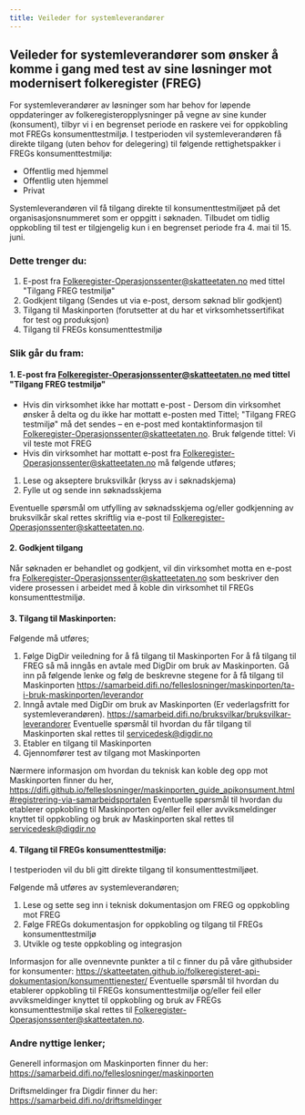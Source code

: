 ```yaml
---
title: Veileder for systemleverandører
---
```


## Veileder for systemleverandører som ønsker å komme i gang med test av sine løsninger mot modernisert folkeregister (FREG)
For systemleverandører av løsninger som har behov for løpende oppdateringer av folkeregisteropplysninger på vegne av sine kunder (konsument), tilbyr vi i en begrenset periode en raskere vei for oppkobling mot FREGs konsumenttestmiljø. I testperioden vil systemleverandøren få direkte tilgang (uten behov for delegering) til følgende rettighetspakker i FREGs konsumenttestmiljø:
* Offentlig med hjemmel
* Offentlig uten hjemmel
* Privat

Systemleverandøren vil få tilgang direkte til konsumenttestmiljøet på det organisasjonsnummeret som er oppgitt i søknaden. Tilbudet om tidlig oppkobling til test er tilgjengelig kun i en begrenset periode fra 4. mai til 15. juni.

### Dette trenger du:
1. E-post fra Folkeregister-Operasjonssenter@skatteetaten.no med tittel  "Tilgang FREG testmiljø" 
2. Godkjent tilgang (Sendes ut via e-post, dersom søknad blir godkjent)      
3. Tilgang til Maskinporten (forutsetter at du har et virksomhetssertifikat for test og produksjon)  
4. Tilgang til FREGs konsumenttestmiljø

### Slik går du fram: 

#### 1. E-post fra Folkeregister-Operasjonssenter@skatteetaten.no med tittel "Tilgang FREG  testmiljø"
* Hvis din virksomhet  ikke har mottatt e-post  - Dersom din virksomhet ønsker å delta og du  ikke har mottatt e-posten med Tittel; "Tilgang FREG  testmiljø" må det sendes – en e-post med kontaktinformasjon til Folkeregister-Operasjonssenter@skatteetaten.no.  Bruk følgende tittel: Vi vil teste mot FREG  
* Hvis din virksomhet har mottatt e-post  fra Folkeregister-Operasjonssenter@skatteetaten.no må følgende utføres;
1. Lese og akseptere bruksvilkår (kryss av i søknadskjema)
2. Fylle ut og sende inn søknadsskjema      

Eventuelle spørsmål om utfylling av søknadsskjema og/eller godkjenning av bruksvilkår skal rettes skriftlig via e-post til Folkeregister-Operasjonssenter@skatteetaten.no. 

#### 2. Godkjent tilgang

Når søknaden er behandlet og godkjent, vil din virksomhet motta en e-post fra Folkeregister-Operasjonssenter@skatteetaten.no som beskriver den videre prosessen i arbeidet med å koble din virksomhet til FREGs konsumenttestmiljø. 

#### 3. Tilgang til Maskinporten:

Følgende må utføres;
1. Følge DigDir veiledning for å få tilgang til Maskinporten
For å få tilgang til FREG så må inngås en avtale med DigDir om bruk av Maskinporten. Gå inn på følgende lenke og følg de beskrevne stegene for å få tilgang til Maskinporten https://samarbeid.difi.no/felleslosninger/maskinporten/ta-i-bruk-maskinporten/leverandor
2. Inngå avtale med DigDir om bruk av Maskinporten (Er vederlagsfritt for systemleverandøren). https://samarbeid.difi.no/bruksvilkar/bruksvilkar-leverandorer
Eventuelle spørsmål til hvordan du får tilgang til Maskinporten skal rettes til servicedesk@digdir.no
3. Etabler en tilgang til Maskinporten 
4. Gjennomfører test av tilgang mot Maskinporten  

Nærmere informasjon om hvordan du teknisk kan koble deg opp mot Maskinporten finner du her, https://difi.github.io/felleslosninger/maskinporten_guide_apikonsument.html#registrering-via-samarbeidsportalen
Eventuelle spørsmål til hvordan du etablerer oppkobling til Maskinporten og/eller feil eller avviksmeldinger knyttet til oppkobling og bruk av Maskinporten skal rettes til servicedesk@digdir.no

#### 4. Tilgang til FREGs konsumenttestmiljø:

I testperioden vil du bli gitt direkte tilgang til konsumenttestmiljøet.  

Følgende må utføres av systemleverandøren;
1.	Lese og sette seg inn i teknisk dokumentasjon om FREG og oppkobling mot FREG 
2.	Følge FREGs dokumentasjon for oppkobling og tilgang til FREGs konsumenttestmiljø
3.	Utvikle og teste oppkobling og integrasjon 

Informasjon for alle ovennevnte punkter a til c finner du på våre githubsider for konsumenter: 
https://skatteetaten.github.io/folkeregisteret-api-dokumentasjon/konsumenttjenester/
Eventuelle spørsmål til hvordan du etablerer oppkobling til FREGs konsumenttestmiljø og/eller feil eller avviksmeldinger knyttet til oppkobling og bruk av FREGs konsumenttestmiljø skal rettes til  Folkeregister-Operasjonssenter@skatteetaten.no. 

### Andre nyttige lenker;  

Generell informasjon om Maskinporten finner du her: https://samarbeid.difi.no/felleslosninger/maskinporten

Driftsmeldinger fra Digdir finner du her: https://samarbeid.difi.no/driftsmeldinger



